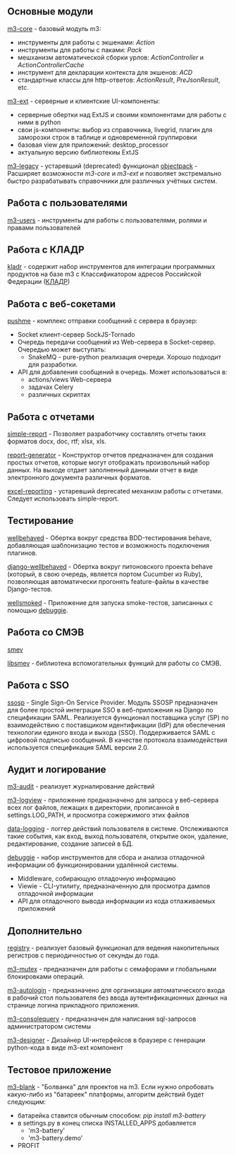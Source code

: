 <!-- 
.. title: Модули m3
.. slug: modules
.. date: 2014/03/17 14:15:52
.. tags: 
.. link: 
.. description: 
.. type: text
-->

Основные модули
----------------

[m3-core](http://m3-core.readthedocs.org/) - базовый модуль m3:

  - инструменты для работы с экшенами: *Action*
  - инструменты для работы с паками: *Pack*
  - мешханизм автоматической сборки урлов: *ActionController* и *ActionControllerCache*
  - инструмент для декларации контекста для экшенов: *ACD*
  - cтандартные классы для http-ответов: *ActionResult*, *PreJsonResult*, etc.

[m3-ext](http://m3-ext.readthedocs.org/) - серверные и клиентские UI-компоненты:

  - серверные обертки над ExtJS и своими компонентами для работы с ними в python
  - свои js-компоненты: выбор из справочника, livegrid, плагин для заморозки строк в таблице и одновременной группировки
  - базовая view для приложений: desktop_processor
  - актуальную версию библиотекиы ExtJS


[m3-legacy](http://m3-legacy.readthedocs.org/) - устаревший (deprecated) функционал
[objectpack](http://objectpack.readthedocs.org/) - Расширяет возможности *m3-core* и *m3-ext* и
позволяет экстремально быстро разрабатывать справочники для различных учётных систем.

Работа с пользователями
-----------------------

[m3-users](http://m3-users.readthedocs.org/) - инструменты для работы с пользователями, ролями и правами пользователей

Работа с КЛАДР
-----------------

[kladr](http://m3-kladr.readthedocs.org/) - содержит набор инструментов для интеграции программных продуктов на базе m3
с Классификатором адресов Российской Федерации ([КЛАДР](http://ru.wikipedia.org/wiki/%D0%9A%D0%9B%D0%90%D0%94%D0%A0))


Работа с веб-сокетами
---------------------

[pushme](https://bitbucket.org/barsgroup/pushme) - комплекс отправки сообщений с сервера в браузер:

- Socket клиент-сервер SockJS-Tornado
- Очередь передачи сообщений из Web-сервера в Socket-сервер. Очередью может выступать:
    - SnakeMQ - pure-python реализация очереди. Хорошо подходит для разработки.
- API для добавления сообщений в очередь. Может использоваться в:
    - actions/views Web-сервера
    - задачах Celery
    - различных скриптах

Работа с отчетами
-----------------

[simple-report](http://simple-report.readthedocs.org/) -
Позволяет разработчику составлять отчеты таких форматов docx, doc, rtf; xlsx, xls.

[report-generator](http://report-generator.readthedocs.org/) - Конструктор отчетов предназначен для создания простых отчетов,
которые могут отображать произвольный набор данных.
На выходе отдает заполненный данными отчет в виде электронного документа различных форматов.

[excel-reporting](https://bitbucket.org/barsgroup/excel-reporting) - устаревший deprecated механизм работы с отчетами.
Следует использовать simple-report.

Тестирование
------------

[wellbehaved](http://wellbehaved.readthedocs.org/) - Обертка вокруг средства BDD-тестирования behave, добавляющая шаблонизацию тестов и возможность подключения плагинов.

[django-wellbehaved](https://bitbucket.org/barsgroup/django-wellbehaved) -
Обертка вокруг питоновского проекта behave (который, в свою очередь, является портом Cucumber из Ruby),
позволяющая автоматически прогонять feature-файлы в качестве Django-тестов.

[wellsmoked](https://bitbucket.org/barsgroup/wellsmoked) - Приложение для запуска smoke-тестов, записанных с помощью [debuggie](https://bitbucket.org/barsgroup/debuggie).

Работа со СМЭВ
-----------------

[smev](https://bitbucket.org/barsgroup/smev)

[libsmev](https://bitbucket.org/barsgroup/libsmev) - библиотека вспомогательных функций для работы со СМЭВ.


Работа с SSO
------------

[ssosp](http://ssosp.readthedocs.org/) - Single Sign-On Service Provider.
Модуль SSOSP предназначен для более простой интеграции SSO в веб-приложения на Django по спецификации SAML.
Реализуется функционал поставщика услуг (SP) по взаимодействию с поставщиком идентификации (IdP) для
обеспечения технологии единого входа и выхода (SSO). Поддерживается SAML с цифровой подписью сообщений.
В качестве протокола взаимодействия используется спецификация SAML версии 2.0.


 Аудит и логирование
--------------------

[m3-audit](http://m3-audit.readthedocs.org/ru/latest/) - реализует журналирование действий

[m3-logview](http://m3-logview.readthedocs.org/ru/latest/) - приложение предназначено для запроса у веб-сервера всех лог файлов,
лежащих в директории, прописанной в settings.LOG_PATH, и просмотра сожержимого этих файлов

[data-logging](http://data-logging.readthedocs.org/ru/latest/) - логгер действий пользователя в системе.
Отслеживаются такие события, как вход, выход пользователя, открытие окон, удаление, редактирование, создание записей в БД.

[debuggie](https://bitbucket.org/barsgroup/debuggie) -
набор инструментов для сбора и анализа отладочной информации об функционировании удалённой системы.

- Middleware, собирающую отладочную информацию
- Viewie - CLI-утилиту, предназначенную для просмотра дампов отладочной информации
- API для отладочного вывода информации из кода отлаживаемых приложений


Дополнительно
--------------

[registry](https://bitbucket.org/barsgroup/registry) - реализует базовый функционал для ведения
накопительных регистров с периодичностью от секунды до года.

[m3-mutex](http://m3-mutex.readthedocs.org/) - предназначен для работы с семафорами и глобальными блокировками операций.

[m3-autologin](https://bitbucket.org/barsgroup/m3-autologin) - предназначено для организации автоматического
входа в рабочий стол пользователя без ввода аутентификационных данных на странице логина прикладного приложения.

[m3-consolequery](https://bitbucket.org/barsgroup/m3-consolequery) - предназначен для написания sql-запросов администратором
системы

[m3-designer](http://m3-designer.readthedocs.org/) - Дизайнер UI-интерфейсов в браузере с генерации python-кода в виде
m3-ext компонент


Тестовое приложение
-------------------

[m3-blank](https://bitbucket.org/barsgroup/m3-blank) -
"Болванка" для проектов на m3. Если нужно опробовать какую-либо из "батареек" платформы, алгоритм действий будет следующим:

- батарейка ставится обычным способом: *pip install m3-battery*
- в settings.py в конец списка INSTALLED_APPS добавляется
    - 'm3-battery'
    - 'm3-battery.demo'
- PROFIT
